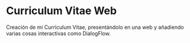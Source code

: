 # Curriculum Vitae Web
Creación de mi Curriculum Vitae, presentándolo en una web y añadiendo varias cosas interactivas como DialogFlow.
